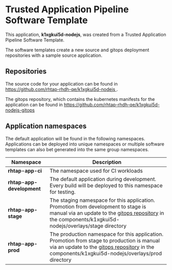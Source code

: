 # Trusted Application Pipeline Software Template

This application, **k1xgkui5d-nodejs**, was created from a Trusted Application Pipeline Software Template.

The software templates create a new source and gitops deployment repositories with a sample source application. 

## Repositories

The source code for your application can be found in [https://github.com/rhtap-rhdh-qe/k1xgkui5d-nodejs ](https://github.com/rhtap-rhdh-qe/k1xgkui5d-nodejs ).
 
The gitops repository, which contains the kubernetes manifests for the application can be found in 
[https://github.com/rhtap-rhdh-qe/k1xgkui5d-nodejs-gitops ](https://github.com/rhtap-rhdh-qe/k1xgkui5d-nodejs-gitops ) 

## Application namespaces 

The default application will be found in the following namespaces. Applications can be deployed into unique namespaces or multiple software templates can also bet generated into the same group namespaces.  

|  Namespace   |  Description   |  
| -------- | -------- |
| **rhtap-app-ci** | The namespace used for CI workloads |
| **rhtap-app-development** | The default application during development. Every build will be deployed to this namespace for testing. |
| **rhtap-app-stage** | The staging namespace for this application. Promotion from development to stage is manual via an update to the [gitops repository](https://github.com/rhtap-rhdh-qe/k1xgkui5d-nodejs-gitops ) in the components/k1xgkui5d-nodejs/overlays/stage directory |
| **rhtap-app-prod** | The production namespace for this application. Promotion from stage to production is manual via an update to the [gitops repository](https://github.com/rhtap-rhdh-qe/k1xgkui5d-nodejs-gitops ) in the components/k1xgkui5d-nodejs/overlays/prod directory |